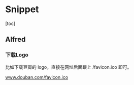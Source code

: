 # Snippet

[toc]

## AIfred

### 下载Logo


比如下载豆瓣的 logo，直接在网址后面跟上 /favicon.ico 即可。

www.douban.com/favicon.ico


